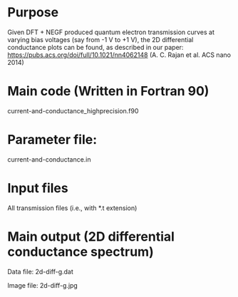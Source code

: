 # Purpose

Given DFT + NEGF produced quantum electron transmission curves at varying bias voltages (say from -1 V to +1 V), the 2D differential conductance plots can be found, as described in our paper: https://pubs.acs.org/doi/full/10.1021/nn4062148 (A. C. Rajan et al. ACS nano 2014)

# Main code (Written in Fortran 90)

current-and-conductance_highprecision.f90

# Parameter file:

current-and-conductance.in

# Input files

All transmission files (i.e., with *.t extension)

# Main output (2D differential conductance spectrum)

Data file: 2d-diff-g.dat

Image file: 2d-diff-g.jpg


